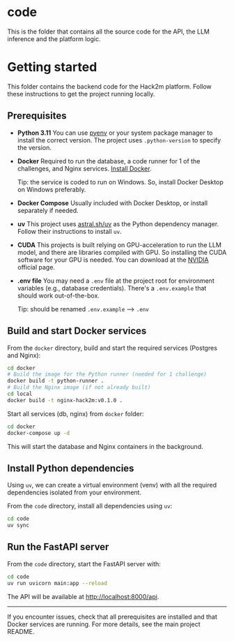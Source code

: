 # code

This is the folder that contains all the source code for the API, the LLM inference and the platform logic.

# Getting started

This folder contains the backend code for the Hack2m platform. Follow these instructions to get the project running locally.

## Prerequisites

- **Python 3.11**
  You can use [pyenv](https://github.com/pyenv/pyenv) or your system package manager to install the correct version. The project uses `.python-version` to specify the version.
- **Docker**
  Required to run the database, a code runner for 1 of the challenges, and Nginx services. [Install Docker](https://docs.docker.com/get-docker/).

  Tip: the service is coded to run on Windows. So, install Docker Desktop on Windows preferably.
- **Docker Compose**
  Usually included with Docker Desktop, or install separately if needed.
- **uv**
  This project uses [astral.sh/uv](https://docs.astral.sh/uv/getting-started/installation/) as the Python dependency manager. Follow their instructions to install `uv`.
- **CUDA**
  This projects is built relying on GPU-acceleration to run the LLM model, and there are libraries compiled with GPU. So installing the CUDA software for your GPU is needed. You can download at the [NVIDIA](https://developer.nvidia.com/cuda-downloads) official page.
- **.env file**
  You may need a `.env` file at the project root for environment variables (e.g., database credentials). There's a `.env.example` that should work out-of-the-box.

  Tip: should be renamed `.env.example` --> `.env`

## Build and start Docker services

From the `docker` directory, build and start the required services (Postgres and Nginx):

```bash
cd docker
# Build the image for the Python runner (needed for 1 challenge)
docker build -t python-runner .
# Build the Nginx image (if not already built)
cd local
docker build -t nginx-hack2m:v0.1.0 .
```

Start all services (db, nginx) from `docker` folder:
```bash
cd docker
docker-compose up -d
```

This will start the database and Nginx containers in the background.

## Install Python dependencies

Using `uv`, we can create a virtual environment (venv) with all the required dependencies isolated from your environment.

From the `code` directory, install all dependencies using `uv`:

```bash
cd code
uv sync
```

## Run the FastAPI server

From the `code` directory, start the FastAPI server with:

```bash
cd code
uv run uvicorn main:app --reload
```

The API will be available at [http://localhost:8000/api](http://localhost:8000/api).

---

If you encounter issues, check that all prerequisites are installed and that Docker services are running. For more details, see the main project README.
